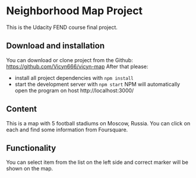 # Neighborhood Map Project
This is the Udacity FEND course final project.

## Download and installation
You can download or clone project from the Github: https://github.com/Vicyn666/vicyn-map
After that please:
* install all project dependencies with `npm install`
* start the development server with `npm start`
NPM will automatically open the program on host http://localhost:3000/

## Content
This is a map with 5 football stadiums on Moscow, Russia.
You can click on each and find some information from Foursquare.

## Functionality
You can select item from the list on the left side and correct marker will be shown on the map.
